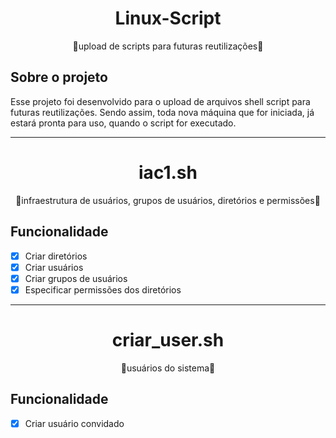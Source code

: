 <h1 align="center">Linux-Script</h1>

<p align="center">🔺upload de scripts para futuras reutilizações🔺</p>

##  Sobre o projeto
<p>Esse projeto foi desenvolvido para o upload de arquivos shell script para futuras reutilizações. Sendo assim, toda nova máquina que for iniciada, já estará pronta para uso, quando o script for executado.
</p>

---
<h1 align="center">iac1.sh</h1>
<p align="center">🔺infraestrutura de usuários, grupos de usuários, diretórios e permissões🔺</p>

## Funcionalidade
- [x] Criar diretórios
- [x] Criar usuários
- [x] Criar grupos de usuários
- [x] Especificar permissões dos diretórios
---
<h1 align="center">criar_user.sh</h1>
<p align="center">🔺usuários do sistema🔺</p>

## Funcionalidade
- [x] Criar usuário convidado
